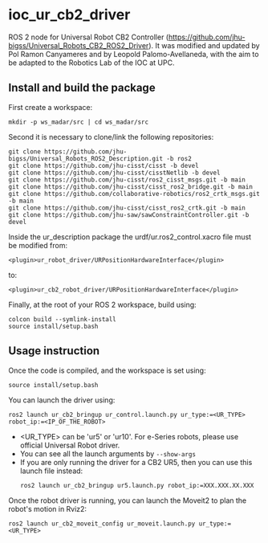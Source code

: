 # ioc_ur_cb2_driver

ROS 2 node for Universal Robot CB2 Controller (https://github.com/jhu-bigss/Universal_Robots_CB2_ROS2_Driver).
It was modified and updated by Pol Ramon Canyameres and by Leopold Palomo-Avellaneda, with the aim to be adapted to the Robotics Lab of the IOC at UPC.

## Install and build the package
First create a workspace:
```
mkdir -p ws_madar/src | cd ws_madar/src
``` 
Second it is necessary to clone/link the following repositories:
```
git clone https://github.com/jhu-bigss/Universal_Robots_ROS2_Description.git -b ros2
git clone https://github.com/jhu-cisst/cisst -b devel
git clone https://github.com/jhu-cisst/cisstNetlib -b devel
git clone https://github.com/jhu-cisst/ros2_cisst_msgs.git -b main
git clone https://github.com/jhu-cisst/cisst_ros2_bridge.git -b main
git clone https://github.com/collaborative-robotics/ros2_crtk_msgs.git -b main
git clone https://github.com/jhu-cisst/cisst_ros2_crtk.git -b main
git clone https://github.com/jhu-saw/sawConstraintController.git -b devel
```
Inside the ur_description package the urdf/ur.ros2_control.xacro file must be modified from:
```
<plugin>ur_robot_driver/URPositionHardwareInterface</plugin>
```
to:
```
<plugin>ur_cb2_robot_driver/URPositionHardwareInterface</plugin>
```
Finally, at the root of your ROS 2 workspace, build using:
```
colcon build --symlink-install
source install/setup.bash
``` 

## Usage instruction
Once the code is compiled, and the workspace is set using:
```
source install/setup.bash
``` 
You can launch the driver using:
```
ros2 launch ur_cb2_bringup ur_control.launch.py ur_type:=<UR_TYPE> robot_ip:=<IP_OF_THE_ROBOT>
```

- <UR_TYPE> can be 'ur5' or 'ur10'. For e-Series robots, please use official Universal Robot driver.
- You can see all the launch arguments by `--show-args`
- If you are only running the driver for a CB2 UR5, then you can use this launch file instead:
    ```
    ros2 launch ur_cb2_bringup ur5.launch.py robot_ip:=XXX.XXX.XX.XXX
    ```

Once the robot driver is running, you can launch the Moveit2 to plan the robot's motion in Rviz2:
```
ros2 launch ur_cb2_moveit_config ur_moveit.launch.py ur_type:=<UR_TYPE>
```
